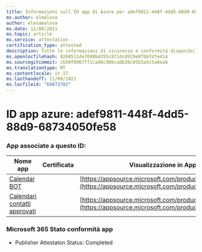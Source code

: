 ```yaml
---
title: Informazioni sull'ID app di Azure per adef9811-448f-4dd5-88d9-68734050fe58
ms.author: elmalova
author: elenamalova
ms.date: 11/08/2021
ms.topic: article
ms.service: attestation
certification_type: attested
description: Tutte le informazioni di sicurezza e conformità disponibili per adef9811-448f-4dd5-88d9-68734050fe58.
ms.openlocfilehash: 8268511de7048b4355c871dcd919e8fbbfdfe414
ms.sourcegitcommit: cb50f8967ff1ca98c98bcadb26c05b3a5c5a6ea8
ms.translationtype: MT
ms.contentlocale: it-IT
ms.lasthandoff: 11/09/2021
ms.locfileid: "60873702"
---
```

# <a name="azure-app-id-adef9811-448f-4dd5-88d9-68734050fe58"></a>ID app azure: adef9811-448f-4dd5-88d9-68734050fe58


### <a name="apps-associated-with-this-id"></a>App associate a questo ID:
| **Nome app** | **Certificata** | **Visualizzazione in AppSource** |
|--------------|---------------|-----------------------|
| [Calendar BOT](https://docs.microsoft.com/microsoft-365-app-certification/forward/WA104381271) |  | [https://appsource.microsoft.com/product/office/WA104381271](https://appsource.microsoft.com/product/office/WA104381271) |
| [Calendari contatti approvati](https://docs.microsoft.com/microsoft-365-app-certification/forward/WA104380294) |  | [https://appsource.microsoft.com/product/office/WA104380294](https://appsource.microsoft.com/product/office/WA104380294) |

### <a name="microsoft-365-app-compliance-status"></a>Microsoft 365 Stato conformità app
- Publisher Attestaton Status: Completed
